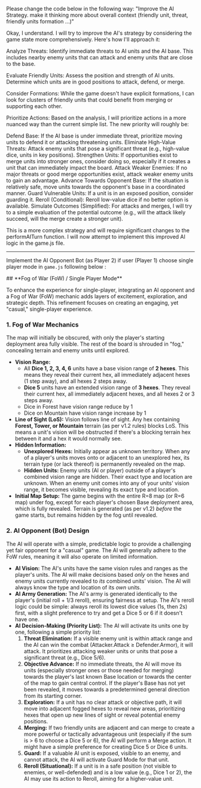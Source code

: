 Please change the code below in the following way: "Improve the AI Strategy. make it thinking more about overall context (friendly unit, threat, friendly units formation ...)"

Okay, I understand. I will try to improve the AI's strategy by considering the game state more comprehensively. Here's how I'll approach it:

Analyze Threats: Identify immediate threats to AI units and the AI base. This includes nearby enemy units that can attack and enemy units that are close to the base.

Evaluate Friendly Units: Assess the position and strength of AI units. Determine which units are in good positions to attack, defend, or merge.

Consider Formations: While the game doesn't have explicit formations, I can look for clusters of friendly units that could benefit from merging or supporting each other.

Prioritize Actions: Based on the analysis, I will prioritize actions in a more nuanced way than the current simple list. The new priority will roughly be:

Defend Base: If the AI base is under immediate threat, prioritize moving units to defend it or attacking threatening units.
Eliminate High-Value Threats: Attack enemy units that pose a significant threat (e.g., high-value dice, units in key positions).
Strengthen Units: If opportunities exist to merge units into stronger ones, consider doing so, especially if it creates a unit that can immediately impact the board.
Attack Weaker Enemies: If no major threats or good merge opportunities exist, attack weaker enemy units to gain an advantage.
Advance Towards Opponent Base: If the situation is relatively safe, move units towards the opponent's base in a coordinated manner.
Guard Vulnerable Units: If a unit is in an exposed position, consider guarding it.
Reroll (Conditional): Reroll low-value dice if no better option is available.
Simulate Outcomes (Simplified): For attacks and merges, I will try to a simple evaluation of the potential outcome (e.g., will the attack likely succeed, will the merge create a stronger unit).

This is a more complex strategy and will require significant changes to the performAITurn function. I will now attempt to implement this improved AI logic in the game.js file.

---

Implement the AI Opponent Bot (as Player 2) if user (Player 1) choose single player mode in `game.js` following below <REQUIREMENTS>:

<REQUIREMENTS>
## **Fog of War (FoW) / Single Player Mode**

To enhance the experience for single-player, integrating an AI opponent and a Fog of War (FoW) mechanic adds layers of excitement, exploration, and strategic depth. This refinement focuses on creating an engaging, yet "casual," single-player experience.

### **1\. Fog of War Mechanics**

The map will initially be obscured, with only the player's starting deployment area fully visible. The rest of the board is shrouded in "fog," concealing terrain and enemy units until explored.

* **Vision Range:**  
  * All **Dice 1, 2, 3, 4, 6** units have a base vision range of **2 hexes**. This means they reveal their current hex, all immediately adjacent hexes (1 step away), and all hexes 2 steps away.  
  * **Dice 5** units have an extended vision range of **3 hexes**. They reveal their current hex, all immediately adjacent hexes, and all hexes 2 or 3 steps away.  
  * Dice in Forest have vision range reduce by 1  
  * Dice on Mountain have vision range increase by 1  
* **Line of Sight (LoS):** Vision follows line of sight. Any hex containing **Forest, Tower, or Mountain** terrain (as per v1.2 rules) blocks LoS. This means a unit's vision will be obstructed if there's a blocking terrain hex between it and a hex it would normally see.  
* **Hidden Information:**  
  * **Unexplored Hexes:** Initially appear as unknown territory. When any of a player's units moves onto or adjacent to an unexplored hex, its terrain type (or lack thereof) is permanently revealed on the map.  
  * **Hidden Units:** Enemy units (AI or player) outside of a player's combined vision range are hidden. Their exact type and location are unknown. When an enemy unit comes into any of your units' vision range, it becomes visible, revealing its exact type and location.  
* **Initial Map Setup:** The game begins with the entire R=8 map (or R=6 map) under fog, except for each player's chosen Base deployment area, which is fully revealed. Terrain is generated (as per v1.2) *before* the game starts, but remains hidden by the fog until revealed.

### **2\. AI Opponent (Bot) Design**

The AI will operate with a simple, predictable logic to provide a challenging yet fair opponent for a "casual" game. The AI will generally adhere to the FoW rules, meaning it will also operate on limited information.

* **AI Vision:** The AI's units have the same vision rules and ranges as the player's units. The AI will make decisions based *only* on the hexes and enemy units currently revealed to *its* combined units' vision. The AI will always know the type and location of its *own* units.  
* **AI Army Generation:** The AI's army is generated identically to the player's (initial roll \+ 1/3 reroll), ensuring fairness at setup. The AI's reroll logic could be simple: always reroll its lowest dice values (1s, then 2s) first, with a slight preference to try and get a Dice 5 or 6 if it doesn't have one.  
* **AI Decision-Making (Priority List):** The AI will activate its units one by one, following a simple priority list:  
  1. **Threat Elimination:** If a visible enemy unit is within attack range and the AI can win the combat (Attacker.Attack ≥ Defender.Armor), it will attack. It prioritizes attacking weaker units or units that pose a significant threat (e.g., Dice 5/6).  
  2. **Objective Advance:** If no immediate threats, the AI will move its units (especially stronger ones or those needed for merging) towards the player's last known Base location or towards the center of the map to gain central control. If the player's Base has not yet been revealed, it moves towards a predetermined general direction from its starting corner.  
  3. **Exploration:** If a unit has no clear attack or objective path, it will move into adjacent fogged hexes to reveal new areas, prioritizing hexes that open up new lines of sight or reveal potential enemy positions.  
  4. **Merging:** If two friendly units are adjacent and can merge to create a more powerful or tactically advantageous unit (especially if the sum is \> 6 to choose a Dice 5 or 6), the AI will perform a Merge action. It might have a simple preference for creating Dice 5 or Dice 6 units.  
  5. **Guard:** If a valuable AI unit is exposed, visible to an enemy, and cannot attack, the AI will activate Guard Mode for that unit.  
  6. **Reroll (Situational):** If a unit is in a safe position (not visible to enemies, or well-defended) and is a low value (e.g., Dice 1 or 2), the AI may use its action to Reroll, aiming for a higher-value unit.
</REQUIREMENTS>